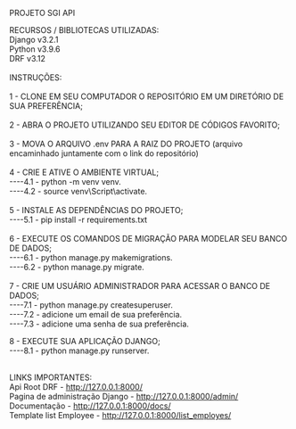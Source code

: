 PROJETO SGI API </br>

RECURSOS / BIBLIOTECAS UTILIZADAS: </br>
Django v3.2.1</br>
Python v3.9.6</br>
DRF v3.12</br>
</br>
INSTRUÇÕES:</br>
</br>
1 - CLONE EM SEU COMPUTADOR O REPOSITÓRIO EM UM DIRETÓRIO DE SUA PREFERÊNCIA;</br>
</br>
2 - ABRA O PROJETO UTILIZANDO SEU EDITOR DE CÓDIGOS FAVORITO;</br>
</br>
3 - MOVA O ARQUIVO .env PARA A RAIZ DO PROJETO (arquivo encaminhado juntamente com o link do repositório)</br>
</br>
4 - CRIE E ATIVE O AMBIENTE VIRTUAL;</br>
----4.1 - python -m venv venv.</br>
----4.2 - source venv\Script\activate.</br>
</br>
5 - INSTALE AS DEPENDÊNCIAS DO PROJETO;</br>
----5.1 - pip install -r requirements.txt</br>
</br>
6 - EXECUTE OS COMANDOS DE MIGRAÇÃO PARA MODELAR SEU BANCO DE DADOS;</br>
----6.1 - python manage.py makemigrations.</br>
----6.2 - python manage.py migrate.</br>
</br>
7 - CRIE UM USUÁRIO ADMINISTRADOR PARA ACESSAR O BANCO DE DADOS;</br>
----7.1 - python manage.py createsuperuser.</br>
----7.2 - adicione um email de sua preferência.</br>
----7.3 - adicione uma senha de sua preferência.</br>

8 - EXECUTE SUA APLICAÇÃO DJANGO;</br>
----8.1 - python manage.py runserver.</br>
</br>

LINKS IMPORTANTES:</br>
Api Root DRF - http://127.0.0.1:8000/</br>
Pagina de administração Django - http://127.0.0.1:8000/admin/</br>
Documentação - http://127.0.0.1:8000/docs/</br>
Template list Employee - http://127.0.0.1:8000/list_employes/</br>


